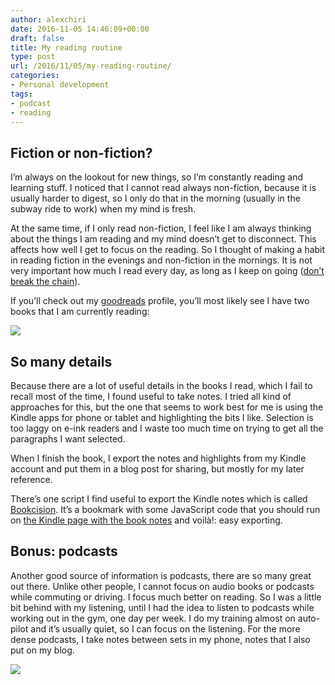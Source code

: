 ```yaml
---
author: alexchiri
date: 2016-11-05 14:46:09+00:00
draft: false
title: My reading routine
type: post
url: /2016/11/05/my-reading-routine/
categories:
- Personal development
tags:
- podcast
- reading
---
```


## Fiction or non-fiction?


I’m always on the lookout for new things, so I’m constantly reading and learning stuff. I noticed that I cannot read always non-fiction, because it is usually harder to digest, so I only do that in the morning (usually in the subway ride to work) when my mind is fresh.

At the same time, if I only read non-fiction, I feel like I am always thinking about the things I am reading and my mind doesn’t get to disconnect. This affects how well I get to focus on the reading. So I thought of making a habit in reading fiction in the evenings and non-fiction in the mornings. It is not very important how much I read every day, as long as I keep on going ([don’t break the chain](http://lifehacker.com/281626/jerry-seinfelds-productivity-secret)).

If you’ll check out my [goodreads](https://goodreads.com/alexchiri) profile, you’ll most likely see I have two books that I am currently reading:

![](https://02f3b4b6141f4e501887-67ab80ec00c7299bd1255995bf933a71.ssl.cf2.rackcdn.com/Screen%20Shot%202016-11-05%20at%2017.30.41.png)



## So many details


Because there are a lot of useful details in the books I read, which I fail to recall most of the time, I found useful to take notes. I tried all kind of approaches for this, but the one that seems to work best for me is using the Kindle apps for phone or tablet and highlighting the bits I like. Selection is too laggy on e-ink readers and I waste too much time on trying to get all the paragraphs I want selected.

When I finish the book, I export the notes and highlights from my Kindle account and put them in a blog post for sharing, but mostly for my later reference.

There’s one script I find useful to export the Kindle notes which is called [Bookcision](http://www.norbauer.com/bookcision/). It’s a bookmark with some JavaScript code that you should run on [the Kindle page with the book notes](https://kindle.amazon.com/your_highlights) and voilà!: easy exporting.


## Bonus: podcasts


Another good source of information is podcasts, there are so many great out there. Unlike other people, I cannot focus on audio books or podcasts while commuting or driving. I focus much better on reading. So I was a little bit behind with my listening, until I had the idea to listen to podcasts while working out in the gym, one day per week. I do my training almost on auto-pilot and it’s usually quiet, so I can focus on the listening. For the more dense podcasts, I take notes between sets in my phone, notes that I also put on my blog.

![](https://02f3b4b6141f4e501887-67ab80ec00c7299bd1255995bf933a71.ssl.cf2.rackcdn.com/IMG_3845.PNG)

